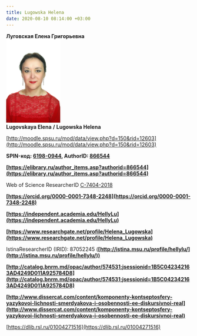 ```yaml
---
title: Lugowska Helena
date: 2020-08-10 08:14:00 +03:00
---
```


**Луговская Елена Григорьевна**
<br>
<img width="147" height="227" border-radius="100" src="Lugowska.jpg" /> <br>
**Lugovskaya Elena**  **/**   **Lugowska Helena**

[http://moodle.spsu.ru/mod/data/view.php?d=150&rid=12603](http://moodle.spsu.ru/mod/data/view.php?d=150&rid=12603)

**SPIN-код: [6198-0944](https://www.elibrary.ru/author_profile.asp?authorid=866544), AuthorID: [866544](https://www.elibrary.ru/author_items.asp?authorid=866544)**

**[https://elibrary.ru/author_items.asp?authorid=866544](https://elibrary.ru/author_items.asp?authorid=866544)**

Web of Science ResearcherID [C-7404-2018](https://publons.com/researcher/C-7404-2018/ "Copy and share this profile's URL")

**[https://orcid.org/0000-0001-7348-2248](https://orcid.org/0000-0001-7348-2248)**

**[https://independent.academia.edu/HellyLu](https://independent.academia.edu/HellyLu)**

**[https://www.researchgate.net/profile/Helena_Lugowska](https://www.researchgate.net/profile/Helena_Lugowska)**

IstinaResearcherID (IRID): 87052245 (**[http://istina.msu.ru/profile/hellylu/](http://istina.msu.ru/profile/hellylu/))**

**[http://catalog.bnrm.md/opac/author/574531;jsessionid=1B5C042342163AD4249D011A925784D8](http://catalog.bnrm.md/opac/author/574531;jsessionid=1B5C042342163AD4249D011A925784D8)**

**[http://www.dissercat.com/content/komponenty-kontseptosfery-yazykovoi-lichnosti-smerdyakova-i-osobennosti-ee-diskursivnoi-real](http://www.dissercat.com/content/komponenty-kontseptosfery-yazykovoi-lichnosti-smerdyakova-i-osobennosti-ee-diskursivnoi-real)**

[https://dlib.rsl.ru/01004271516](https://dlib.rsl.ru/01004271516)
